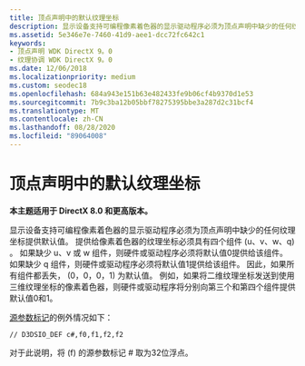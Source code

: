 ```yaml
---
title: 顶点声明中的默认纹理坐标
description: 显示设备支持可编程像素着色器的显示驱动程序必须为顶点声明中缺少的任何纹理坐标提供默认值。
ms.assetid: 5e346e7e-7460-41d9-aee1-dcc72fc642c1
keywords:
- 顶点声明 WDK DirectX 9。0
- 纹理协调 WDK DirectX 9。0
ms.date: 12/06/2018
ms.localizationpriority: medium
ms.custom: seodec18
ms.openlocfilehash: 684a943e151b63e482433fe9b06cf4b9370d1e53
ms.sourcegitcommit: 7b9c3ba12b05bbf78275395bbe3a287d2c31bcf4
ms.translationtype: MT
ms.contentlocale: zh-CN
ms.lasthandoff: 08/28/2020
ms.locfileid: "89064008"
---
```

# <a name="default-texture-coordinates-in-vertex-declarations"></a>顶点声明中的默认纹理坐标


**本主题适用于 DirectX 8.0 和更高版本。**

显示设备支持可编程像素着色器的显示驱动程序必须为顶点声明中缺少的任何纹理坐标提供默认值。 提供给像素着色器的纹理坐标必须具有四个组件 (u、v、w、q) 。 如果缺少 u、v 或 w 组件，则硬件或驱动程序必须将默认值0提供给该组件。 如果缺少 q 组件，则硬件或驱动程序必须将默认值1提供给该组件。 因此，如果所有组件都丢失， (0，0，0，1) 为默认值。 例如，如果将二维纹理坐标发送到使用三维纹理坐标的像素着色器，则硬件或驱动程序将分别向第三个和第四个组件提供默认值0和1。

[源参数标记](./source-parameter-token.md)的例外情况如下：

`
// D3DSIO_DEF c#,f0,f1,f2,f2
`

对于此说明，将 (f) 的源参数标记 \# 取为32位浮点。

 

